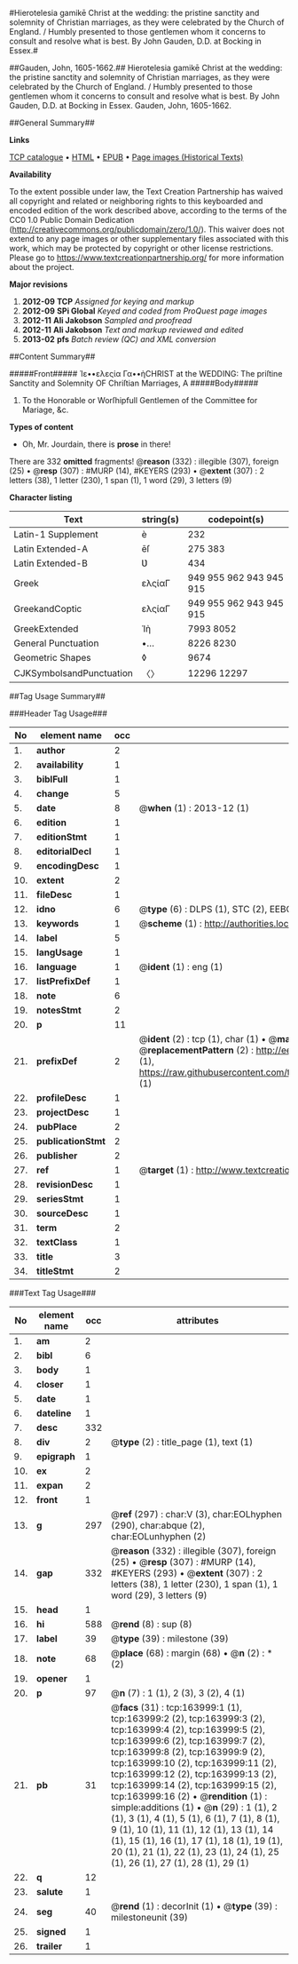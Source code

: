 #Hierotelesia gamikē Christ at the wedding: the pristine sanctity and solemnity of Christian marriages, as they were celebrated by the Church of England. / Humbly presented to those gentlemen whom it concerns to consult and resolve what is best. By John Gauden, D.D. at Bocking in Essex.#

##Gauden, John, 1605-1662.##
Hierotelesia gamikē Christ at the wedding: the pristine sanctity and solemnity of Christian marriages, as they were celebrated by the Church of England. / Humbly presented to those gentlemen whom it concerns to consult and resolve what is best. By John Gauden, D.D. at Bocking in Essex.
Gauden, John, 1605-1662.

##General Summary##

**Links**

[TCP catalogue](http://www.ota.ox.ac.uk/tcp/)  • 
[HTML](http://tei.it.ox.ac.uk/tcp/Texts-HTML/free/A85/A85857.html)  • 
[EPUB](http://tei.it.ox.ac.uk/tcp/Texts-EPUB/free/A85/A85857.epub) • 
[Page images (Historical Texts)](https://historicaltexts.jisc.ac.uk/eebo-99862523e)

**Availability**

To the extent possible under law, the Text Creation Partnership has waived all copyright and related or neighboring rights to this keyboarded and encoded edition of the work described above, according to the terms of the CC0 1.0 Public Domain Dedication (http://creativecommons.org/publicdomain/zero/1.0/). This waiver does not extend to any page images or other supplementary files associated with this work, which may be protected by copyright or other license restrictions. Please go to https://www.textcreationpartnership.org/ for more information about the project.

**Major revisions**

1. __2012-09__ __TCP__ *Assigned for keying and markup*
1. __2012-09__ __SPi Global__ *Keyed and coded from ProQuest page images*
1. __2012-11__ __Ali Jakobson__ *Sampled and proofread*
1. __2012-11__ __Ali Jakobson__ *Text and markup reviewed and edited*
1. __2013-02__ __pfs__ *Batch review (QC) and XML conversion*

##Content Summary##

#####Front#####
Ἱε••ελεςία Γα••ὴCHRIST at the WEDDING: The priſtine Sanctity and Solemnity OF Chriſtian Marriages, A
#####Body#####

1. To the Honorable or Worſhipfull Gentlemen of the Committee for Mariage, &c.

**Types of content**

  * Oh, Mr. Jourdain, there is **prose** in there!

There are 332 **omitted** fragments! 
 @__reason__ (332) : illegible (307), foreign (25)  •  @__resp__ (307) : #MURP (14), #KEYERS (293)  •  @__extent__ (307) : 2 letters (38), 1 letter (230), 1 span (1), 1 word (29), 3 letters (9)

**Character listing**


|Text|string(s)|codepoint(s)|
|---|---|---|
|Latin-1 Supplement|è|232|
|Latin Extended-A|ēſ|275 383|
|Latin Extended-B|Ʋ|434|
|Greek|ελςίαΓ|949 955 962 943 945 915|
|GreekandCoptic|ελςίαΓ|949 955 962 943 945 915|
|GreekExtended|Ἱὴ|7993 8052|
|General Punctuation|•…|8226 8230|
|Geometric Shapes|◊|9674|
|CJKSymbolsandPunctuation|〈〉|12296 12297|

##Tag Usage Summary##

###Header Tag Usage###

|No|element name|occ|attributes|
|---|---|---|---|
|1.|__author__|2||
|2.|__availability__|1||
|3.|__biblFull__|1||
|4.|__change__|5||
|5.|__date__|8| @__when__ (1) : 2013-12 (1)|
|6.|__edition__|1||
|7.|__editionStmt__|1||
|8.|__editorialDecl__|1||
|9.|__encodingDesc__|1||
|10.|__extent__|2||
|11.|__fileDesc__|1||
|12.|__idno__|6| @__type__ (6) : DLPS (1), STC (2), EEBO-CITATION (1), PROQUEST (1), VID (1)|
|13.|__keywords__|1| @__scheme__ (1) : http://authorities.loc.gov/ (1)|
|14.|__label__|5||
|15.|__langUsage__|1||
|16.|__language__|1| @__ident__ (1) : eng (1)|
|17.|__listPrefixDef__|1||
|18.|__note__|6||
|19.|__notesStmt__|2||
|20.|__p__|11||
|21.|__prefixDef__|2| @__ident__ (2) : tcp (1), char (1)  •  @__matchPattern__ (2) : ([0-9\-]+):([0-9IVX]+) (1), (.+) (1)  •  @__replacementPattern__ (2) : http://eebo.chadwyck.com/downloadtiff?vid=$1&page=$2 (1), https://raw.githubusercontent.com/textcreationpartnership/Texts/master/tcpchars.xml#$1 (1)|
|22.|__profileDesc__|1||
|23.|__projectDesc__|1||
|24.|__pubPlace__|2||
|25.|__publicationStmt__|2||
|26.|__publisher__|2||
|27.|__ref__|1| @__target__ (1) : http://www.textcreationpartnership.org/docs/. (1)|
|28.|__revisionDesc__|1||
|29.|__seriesStmt__|1||
|30.|__sourceDesc__|1||
|31.|__term__|2||
|32.|__textClass__|1||
|33.|__title__|3||
|34.|__titleStmt__|2||


###Text Tag Usage###

|No|element name|occ|attributes|
|---|---|---|---|
|1.|__am__|2||
|2.|__bibl__|6||
|3.|__body__|1||
|4.|__closer__|1||
|5.|__date__|1||
|6.|__dateline__|1||
|7.|__desc__|332||
|8.|__div__|2| @__type__ (2) : title_page (1), text (1)|
|9.|__epigraph__|1||
|10.|__ex__|2||
|11.|__expan__|2||
|12.|__front__|1||
|13.|__g__|297| @__ref__ (297) : char:V (3), char:EOLhyphen (290), char:abque (2), char:EOLunhyphen (2)|
|14.|__gap__|332| @__reason__ (332) : illegible (307), foreign (25)  •  @__resp__ (307) : #MURP (14), #KEYERS (293)  •  @__extent__ (307) : 2 letters (38), 1 letter (230), 1 span (1), 1 word (29), 3 letters (9)|
|15.|__head__|1||
|16.|__hi__|588| @__rend__ (8) : sup (8)|
|17.|__label__|39| @__type__ (39) : milestone (39)|
|18.|__note__|68| @__place__ (68) : margin (68)  •  @__n__ (2) : * (2)|
|19.|__opener__|1||
|20.|__p__|97| @__n__ (7) : 1 (1), 2 (3), 3 (2), 4 (1)|
|21.|__pb__|31| @__facs__ (31) : tcp:163999:1 (1), tcp:163999:2 (2), tcp:163999:3 (2), tcp:163999:4 (2), tcp:163999:5 (2), tcp:163999:6 (2), tcp:163999:7 (2), tcp:163999:8 (2), tcp:163999:9 (2), tcp:163999:10 (2), tcp:163999:11 (2), tcp:163999:12 (2), tcp:163999:13 (2), tcp:163999:14 (2), tcp:163999:15 (2), tcp:163999:16 (2)  •  @__rendition__ (1) : simple:additions (1)  •  @__n__ (29) : 1 (1), 2 (1), 3 (1), 4 (1), 5 (1), 6 (1), 7 (1), 8 (1), 9 (1), 10 (1), 11 (1), 12 (1), 13 (1), 14 (1), 15 (1), 16 (1), 17 (1), 18 (1), 19 (1), 20 (1), 21 (1), 22 (1), 23 (1), 24 (1), 25 (1), 26 (1), 27 (1), 28 (1), 29 (1)|
|22.|__q__|12||
|23.|__salute__|1||
|24.|__seg__|40| @__rend__ (1) : decorInit (1)  •  @__type__ (39) : milestoneunit (39)|
|25.|__signed__|1||
|26.|__trailer__|1||
